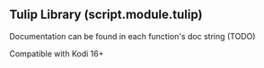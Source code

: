 ## Tulip Library (script.module.tulip)

Documentation can be found in each function's doc string (TODO)

Compatible with Kodi 16+
